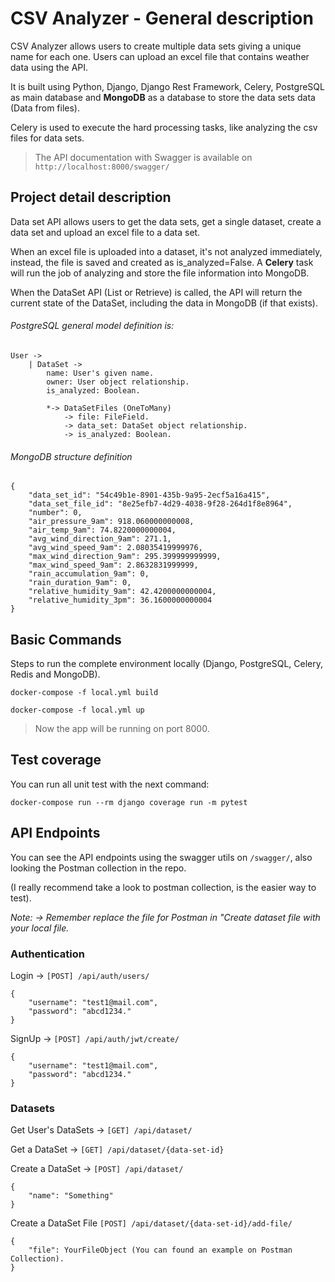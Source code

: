 # CSV Analyzer - General description

CSV Analyzer allows users to create multiple data sets giving a unique name for each one. Users can upload an excel 
file that contains weather data using the API.

It is built using Python, Django, Django Rest Framework, Celery, PostgreSQL as main database and **MongoDB**
as a database to store the data sets data (Data from files). 

Celery is used to execute the hard processing tasks, like analyzing the csv files for data sets.

> The API documentation with Swagger is available on `http://localhost:8000/swagger/`

## Project detail description

Data set API allows users to get the data sets, get a single dataset, create a data set and upload an excel file to
a data set.

When an excel file is uploaded into a dataset, it's not analyzed immediately, instead, the file is saved and created as
is_analyzed=False. A **Celery** task will run the job of analyzing and store the file information into MongoDB.

When the DataSet API (List or Retrieve) is called, the API will return the current state of the DataSet, including the 
data in MongoDB (if that exists).

###### PostgreSQL general model definition is:

    User ->
        | DataSet ->
            name: User's given name.
            owner: User object relationship.
            is_analyzed: Boolean.
            
            *-> DataSetFiles (OneToMany)
                -> file: FileField.
                -> data_set: DataSet object relationship.
                -> is_analyzed: Boolean.

###### MongoDB structure definition
    {
        "data_set_id": "54c49b1e-8901-435b-9a95-2ecf5a16a415",
        "data_set_file_id": "8e25efb7-4d29-4038-9f28-264d1f8e8964",
        "number": 0,
        "air_pressure_9am": 918.060000000008,
        "air_temp_9am": 74.8220000000004,
        "avg_wind_direction_9am": 271.1,
        "avg_wind_speed_9am": 2.08035419999976,
        "max_wind_direction_9am": 295.399999999999,
        "max_wind_speed_9am": 2.8632831999999,
        "rain_accumulation_9am": 0,
        "rain_duration_9am": 0,
        "relative_humidity_9am": 42.4200000000004,
        "relative_humidity_3pm": 36.1600000000004
    }


## Basic Commands

Steps to run the complete environment locally (Django, PostgreSQL, Celery, Redis and MongoDB).

    docker-compose -f local.yml build
    
    docker-compose -f local.yml up
    
> Now the app will be running on port 8000.


## Test coverage

You can run all unit test with the next command:

`docker-compose run --rm django coverage run -m pytest`


## API Endpoints

You can see the API endpoints using the swagger utils on `/swagger/`, also looking the Postman collection in the repo.

(I really recommend take a look to postman collection, is the easier way to test).

*Note: -> Remember replace the file for Postman in "Create dataset file with your local file.*

### Authentication

Login -> `[POST] /api/auth/users/`

    {
        "username": "test1@mail.com",
        "password": "abcd1234."
    }
    
SignUp -> `[POST] /api/auth/jwt/create/`

    {
        "username": "test1@mail.com",
        "password": "abcd1234."
    }
    
### Datasets

Get User's DataSets -> `[GET] /api/dataset/`

Get a DataSet -> `[GET] /api/dataset/{data-set-id}`

Create a DataSet -> `[POST] /api/dataset/`

    {
        "name": "Something"
    }

Create a DataSet File `[POST] /api/dataset/{data-set-id}/add-file/`

    {
        "file": YourFileObject (You can found an example on Postman Collection).
    }